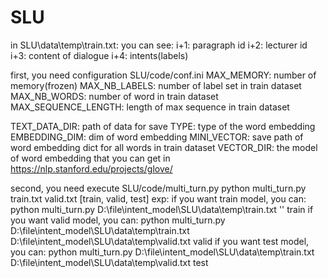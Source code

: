 # SLU
in SLU\data\temp\train.txt:
you can see:
i+1: paragraph id
i+2: lecturer id
i+3: content of dialogue
i+4: intents(labels)

first, you need configuration SLU/code/conf.ini
MAX_MEMORY: number of memory(frozen)
MAX_NB_LABELS: number of label set in train dataset
MAX_NB_WORDS: number of word in train dataset
MAX_SEQUENCE_LENGTH: length of max sequence in train dataset

TEXT_DATA_DIR: path of data for save
TYPE: type of the word embedding
EMBEDDING_DIM: dim of word embedding
MINI_VECTOR: save path of word embedding dict for all words in train dataset
VECTOR_DIR: the model of word embedding that you can get in https://nlp.stanford.edu/projects/glove/

second, you need execute SLU/code/multi_turn.py
python multi_turn.py train.txt valid.txt [train, valid, test]
exp:
if you want train model, you can:
python multi_turn.py D:\file\intent_model\SLU\data\temp\train.txt '' train
if you want valid model, you can:
python multi_turn.py D:\file\intent_model\SLU\data\temp\train.txt D:\file\intent_model\SLU\data\temp\valid.txt valid
if you want test model, you can:
python multi_turn.py D:\file\intent_model\SLU\data\temp\train.txt D:\file\intent_model\SLU\data\temp\valid.txt test

